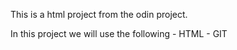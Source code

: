 This is a html project from the odin project.

In this project we will use the following
	- HTML
	- GIT
